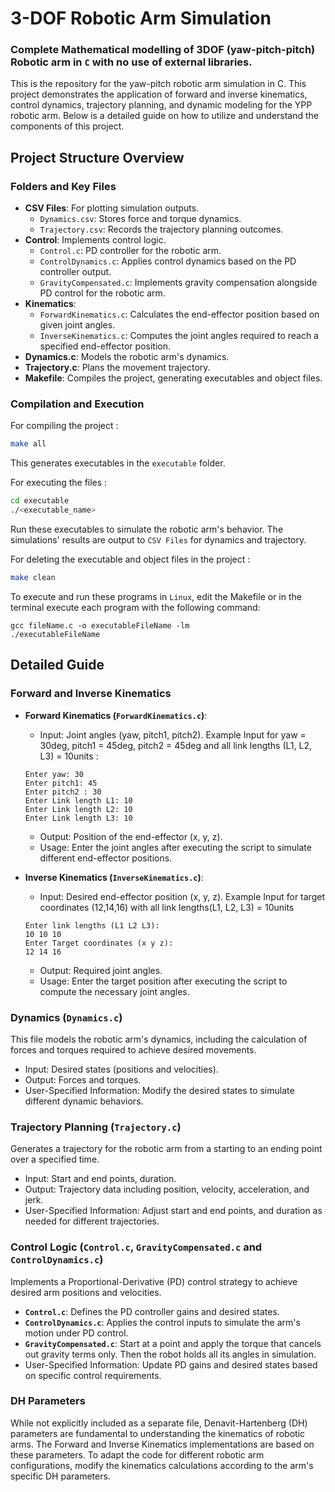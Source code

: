 # 3-DOF Robotic Arm Simulation

### Complete Mathematical modelling of 3DOF (yaw-pitch-pitch) Robotic arm in `C` with no use of external libraries.

This is the repository for the yaw-pitch robotic arm simulation in C. This project demonstrates the application of forward and inverse kinematics, control dynamics, trajectory planning, and dynamic modeling for the YPP robotic arm. Below is a detailed guide on how to utilize and understand the components of this project.

## Project Structure Overview

### Folders and Key Files

- **CSV Files**: For plotting simulation outputs.
  - `Dynamics.csv`: Stores force and torque dynamics.
  - `Trajectory.csv`: Records the trajectory planning outcomes.
- **Control**: Implements control logic.
  - `Control.c`: PD controller for the robotic arm.
  - `ControlDynamics.c`: Applies control dynamics based on the PD controller output.
  - `GravityCompensated.c`: Implements gravity compensation alongside PD control for the robotic arm.
- **Kinematics**:
  - `ForwardKinematics.c`: Calculates the end-effector position based on given joint angles.
  - `InverseKinematics.c`: Computes the joint angles required to reach a specified end-effector position.
- **Dynamics.c**: Models the robotic arm's dynamics.
- **Trajectory.c**: Plans the movement trajectory.
- **Makefile**: Compiles the project, generating executables and object files.

### Compilation and Execution

For compiling the project :

```sh
make all
```

This generates executables in the `executable` folder.

For executing the files :

```sh
cd executable
./<executable_name>
```

Run these executables to simulate the robotic arm's behavior. The simulations' results are output to `CSV Files` for dynamics and trajectory.

For deleting the executable and object files in the project :

```sh
make clean
```

To execute and run these programs in `Linux`, edit the Makefile or in the terminal execute each program with the following command:

```
gcc fileName.c -o executableFileName -lm
./executableFileName
```

## Detailed Guide

### Forward and Inverse Kinematics

- **Forward Kinematics (`ForwardKinematics.c`)**:

  - Input: Joint angles (yaw, pitch1, pitch2).
    Example Input for yaw = 30deg, pitch1 = 45deg, pitch2 = 45deg and all link lengths (L1, L2, L3) = 10units :

  ```
  Enter yaw: 30
  Enter pitch1: 45
  Enter pitch2 : 30
  Enter Link length L1: 10
  Enter Link length L2: 10
  Enter Link length L3: 10
  ```

  - Output: Position of the end-effector (x, y, z).
  - Usage: Enter the joint angles after executing the script to simulate different end-effector positions.

- **Inverse Kinematics (`InverseKinematics.c`)**:
  - Input: Desired end-effector position (x, y, z).
    Example Input for target coordinates (12,14,16) with all link lengths(L1, L2, L3) = 10units
  ```
  Enter link lengths (L1 L2 L3):
  10 10 10
  Enter Target coordinates (x y z):
  12 14 16
  ```
  - Output: Required joint angles.
  - Usage: Enter the target position after executing the script to compute the necessary joint angles.

### Dynamics (`Dynamics.c`)

This file models the robotic arm's dynamics, including the calculation of forces and torques required to achieve desired movements.

- Input: Desired states (positions and velocities).
- Output: Forces and torques.
- User-Specified Information: Modify the desired states to simulate different dynamic behaviors.

### Trajectory Planning (`Trajectory.c`)

Generates a trajectory for the robotic arm from a starting to an ending point over a specified time.

- Input: Start and end points, duration.
- Output: Trajectory data including position, velocity, acceleration, and jerk.
- User-Specified Information: Adjust start and end points, and duration as needed for different trajectories.

### Control Logic (`Control.c`, `GravityCompensated.c` and `ControlDynamics.c`)

Implements a Proportional-Derivative (PD) control strategy to achieve desired arm positions and velocities.

- **`Control.c`**: Defines the PD controller gains and desired states.
- **`ControlDynamics.c`**: Applies the control inputs to simulate the arm's motion under PD control.
- **`GravityCompensated.c`**: Start at a point and apply the torque that cancels out gravity terms only. Then the robot holds all its angles in simulation.
- User-Specified Information: Update PD gains and desired states based on specific control requirements.

### DH Parameters

While not explicitly included as a separate file, Denavit-Hartenberg (DH) parameters are fundamental to understanding the kinematics of robotic arms. The Forward and Inverse Kinematics implementations are based on these parameters. To adapt the code for different robotic arm configurations, modify the kinematics calculations according to the arm's specific DH parameters.

